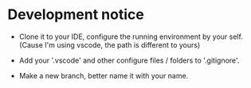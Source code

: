 # Development notice
- Clone it to your IDE, configure the running environment by your self. (Cause I'm using vscode, the path is different to yours)

* Add your '.vscode' and other configure files / folders to '.gitignore'.

- Make a new branch, better name it with your name.
